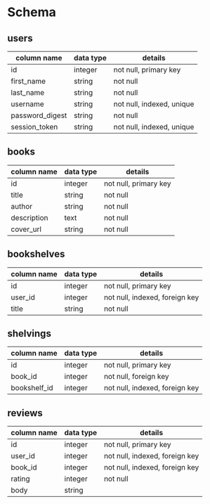 # Schema

## users
column name     | data type | details
----------------|-----------|-----------------------
id              | integer   | not null, primary key
first_name      | string    | not null
last_name       | string    | not null
username        | string    | not null, indexed, unique
password_digest | string    | not null
session_token   | string    | not null, indexed, unique

## books
column name | data type | details
------------|-----------|-----------------------
id          | integer   | not null, primary key
title       | string    | not null
author      | string    | not null
description | text      | not null
cover_url   | string    | not null

## bookshelves
column name | data type | details
------------|-----------|-----------------------
id          | integer   | not null, primary key
user_id     | integer   | not null, indexed, foreign key
title       | string    | not null

## shelvings
column name | data type | details
------------|-----------|-----------------------
id          | integer   | not null, primary key
book_id     | integer   | not null, foreign key
bookshelf_id| integer   | not null, indexed, foreign key

## reviews
column name | data type | details
------------|-----------|-----------------------
id          | integer   | not null, primary key
user_id     | integer   | not null, indexed, foreign key
book_id     | integer   | not null, indexed, foreign key
rating      | integer   | not null
body        | string    |
